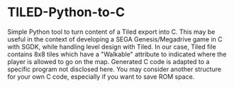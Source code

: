 # TILED-Python-to-C
Simple Python tool to turn content of a Tiled export into C.
This may be useful in the context of developing a SEGA Genesis/Megadrive game in C with SGDK, while handling level design with Tiled.
In our case, Tiled file contains 8x8 tiles which have a "Walkable" attribute to indicated where the player is allowed to go on the map.
Generated C code is adapted to a specific program not disclosed here.
You may consider another structure for your own C code, especially if you want to save ROM space.
